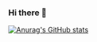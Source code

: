 ### Hi there 👋

[![Anurag's GitHub stats](https://github-readme-stats.vercel.app/api?username=JulianAssmann&show_icons=true&theme=dark)](https://github.com/anuraghazra/github-readme-stats)

<!--
**JulianAssmann/JulianAssmann** is a ✨ _special_ ✨ repository because its `README.md` (this file) appears on your GitHub profile.

Here are some ideas to get you started:

- 🔭 I’m currently working on ...
- 🌱 I’m currently learning ...
- 👯 I’m looking to collaborate on ...
- 🤔 I’m looking for help with ...
- 💬 Ask me about ...
- 📫 How to reach me: ...
- 😄 Pronouns: ...
- ⚡ Fun fact: ...
-->
